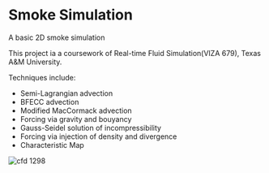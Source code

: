 # Smoke Simulation
A basic 2D smoke simulation

This project ia a coursework of Real-time Fluid Simulation(VIZA 679), Texas A&M University.

Techniques include:
- Semi-Lagrangian advection
- BFECC advection
- Modified MacCormack advection
- Forcing via gravity and bouyancy
- Gauss-Seidel solution of incompressibility
- Forcing via injection of density and divergence
- Characteristic Map

![cfd 1298](https://user-images.githubusercontent.com/44325719/47599493-ee2a8d80-d974-11e8-83db-c8c51e47089c.jpg)
